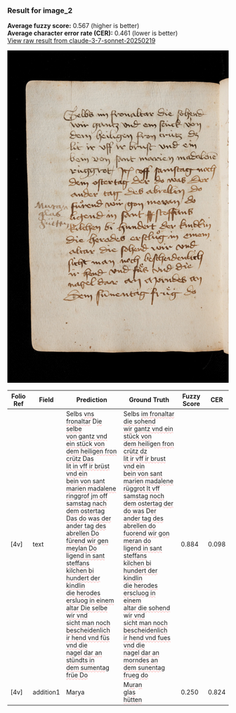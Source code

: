 ### Result for image_2
**Average fuzzy score:** 0.567 (higher is better)<br>**Average character error rate (CER):** 0.461 (lower is better)<br>[View raw result from claude-3-7-sonnet-20250219](https://github.com/RISE-UNIBAS/humanities_data_benchmark/blob/main/results/2025-10-24/T0274/request_T0274_image_2.json)

<img src="https://github.com/RISE-UNIBAS/humanities_data_benchmark/blob/main/benchmarks/medieval_manuscripts/images/image_2.jpg?raw=true" alt="image_2" width="800px">

<style>
.diff { text-decoration: underline; text-decoration-color: #ffcccc; text-decoration-style: wavy; }
</style>

| Folio Ref | Field | Prediction | Ground Truth | Fuzzy Score | CER |
|-----------|-------|------------|--------------|-------------|-----|
| [4v] | text | Selbs <span class="diff">vns fronaltar</span> D<span class="diff">ie selbe<br>von gantz vnd ein stüc</span>k<span class="diff"> von<br>dem heiligen fron crütz Das<br>lit in vff ir brüst vnd ein<br>bein von sant marien madalene<br>ringgrof jm off samstag nach<br>dem ostertag Das do</span> w<span class="diff">as der<br>ander tag des abrellen Do<br>fürend wir gen meylan Do<br>ligend in sant steffans<br>kilchen bi hundert der kindlin<br>die herodes ersluog in einem<br>altar Die selbe wir vnd<br>sicht man noch bescheidenlich<br>ir hend vnd füs vnd die<br>nagel dar an stündts in<br>dem sumentag früe Do</span> | Selbs <span class="diff">im fronaltar die sohend<br> wir gantz vnd ein stück von<br> dem heiligen fron crütz dz<br> lit ir vff ir brust vnd ein<br> bein von sant marien madalene<br> rüggrot It vff samstag noch<br> dem ostertag der do was</span> D<span class="diff">er<br> ander tag des abrellen do<br> fuorend wir gon meran do<br> ligend in sant steffans<br> </span>k<span class="diff">ilchen bi hundert der kindlin<br> die herodes erscluog in einem<br> altar die sohend</span> w<span class="diff">ir vnd<br> sicht man noch bescheidenlich<br> ir hend vnd fues vnd die<br> nagel dar an morndes an<br> dem sunentag frueg do</span> | 0.884 | 0.098 |
| [4v] | addition1 | Ma<span class="diff">ry</span>a | M<span class="diff">ur</span>a<span class="diff">n<br> gl</span>a<span class="diff">s<br> hütten</span> | 0.250 | 0.824 |
